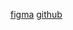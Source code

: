 [figma](https://www.figma.com/design/4aUX4ImUNJ4A9f5G8z00Fh/Untitled?node-id=0-1&node-type=canvas&t=RKhPDXYj6GM8tbou-0)
[github](https://github.com/hades255/angela-pm-fe)
